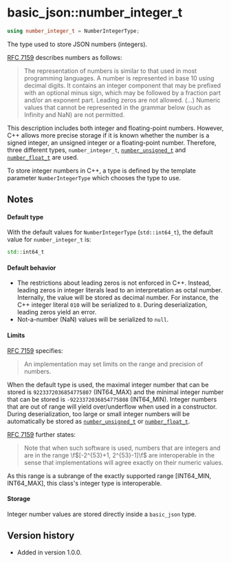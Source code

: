 # basic_json::number_integer_t

```cpp
using number_integer_t = NumberIntegerType;
```

The type used to store JSON numbers (integers).

[RFC 7159](http://rfc7159.net/rfc7159) describes numbers as follows:
> The representation of numbers is similar to that used in most
> programming languages. A number is represented in base 10 using decimal
> digits. It contains an integer component that may be prefixed with an
> optional minus sign, which may be followed by a fraction part and/or an
> exponent part. Leading zeros are not allowed. (...) Numeric values that
> cannot be represented in the grammar below (such as Infinity and NaN)
> are not permitted.

This description includes both integer and floating-point numbers.
However, C++ allows more precise storage if it is known whether the number
is a signed integer, an unsigned integer or a floating-point number.
Therefore, three different types, `number_integer_t`, 
[`number_unsigned_t`](number_unsigned_t.md) and [`number_float_t`](number_float_t.md) are used.

To store integer numbers in C++, a type is defined by the template
parameter `NumberIntegerType` which chooses the type to use.

## Notes

#### Default type

With the default values for `NumberIntegerType` (`std::int64_t`), the default
value for `number_integer_t` is:

```cpp
std::int64_t
```

#### Default behavior

- The restrictions about leading zeros is not enforced in C++. Instead,
  leading zeros in integer literals lead to an interpretation as octal
  number. Internally, the value will be stored as decimal number. For
  instance, the C++ integer literal `010` will be serialized to `8`.
  During deserialization, leading zeros yield an error.
- Not-a-number (NaN) values will be serialized to `null`.

#### Limits

[RFC 7159](http://rfc7159.net/rfc7159) specifies:
> An implementation may set limits on the range and precision of numbers.

When the default type is used, the maximal integer number that can be
stored is `9223372036854775807` (INT64_MAX) and the minimal integer number
that can be stored is `-9223372036854775808` (INT64_MIN). Integer numbers
that are out of range will yield over/underflow when used in a
constructor. During deserialization, too large or small integer numbers
will be automatically be stored as [`number_unsigned_t`](number_unsigned_t.md)
or [`number_float_t`](number_float_t.md).

[RFC 7159](http://rfc7159.net/rfc7159) further states:
> Note that when such software is used, numbers that are integers and are
> in the range \f$[-2^{53}+1, 2^{53}-1]\f$ are interoperable in the sense
> that implementations will agree exactly on their numeric values.

As this range is a subrange of the exactly supported range [INT64_MIN,
INT64_MAX], this class's integer type is interoperable.

#### Storage

Integer number values are stored directly inside a `basic_json` type.

## Version history

- Added in version 1.0.0.
